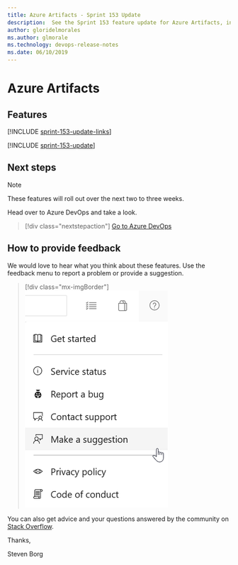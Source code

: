 ```yaml
---
title: Azure Artifacts - Sprint 153 Update
description:  See the Sprint 153 feature update for Azure Artifacts, including next steps.
author: gloridelmorales
ms.author: glmorale
ms.technology: devops-release-notes
ms.date: 06/10/2019
---
```


# Azure Artifacts

## Features

[!INCLUDE [sprint-153-update-links](../includes/artifacts/sprint-153-update-links.md)]

[!INCLUDE [sprint-153-update](../includes/artifacts/sprint-153-update.md)]

## Next steps

> [!NOTE]
> These features will roll out over the next two to three weeks.

Head over to Azure DevOps and take a look.

> [!div class="nextstepaction"]
> [Go to Azure DevOps](https://go.microsoft.com/fwlink/?LinkId=307137&campaign=o~msft~docs~product-vsts~release-notes)

## How to provide feedback

We would love to hear what you think about these features. Use the feedback menu to report a problem or provide a suggestion.

> [!div class="mx-imgBorder"]
> ![Make a suggestion](../../media/make-a-suggestion.png)

You can also get advice and your questions answered by the community on [Stack Overflow](https://stackoverflow.com/questions/tagged/azure-devops).

Thanks,

Steven Borg
